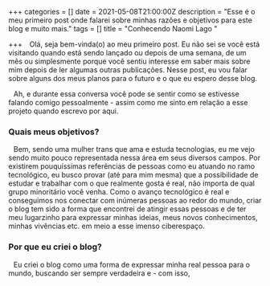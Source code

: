 +++
categories = []
date = 2021-05-08T21:00:00Z
description = "Esse é o meu primeiro post onde falarei sobre minhas razões e objetivos para este blog e muito mais."
tags = []
title = "Conhecendo Naomi Lago "

+++
⠀Olá, seja bem-vinda(o) ao meu primeiro post. Eu não sei se você está visitando quando está sendo lançado ou depois de uma semana, de um mês ou simplesmente porque você sentiu interesse em saber mais sobre mim depois de ler algumas outras publicações. Nesse post, eu vou falar sobre alguns dos meus planos para o futuro e o que eu espero desse blog. 

⠀Ah, e durante essa conversa você pode se sentir como se estivesse falando comigo pessoalmente - assim como me sinto em relação a esse projeto quando escrevo por aqui.

### Quais meus objetivos?

⠀Bem, sendo uma mulher trans que ama e estuda tecnologias, eu me vejo sendo muito pouco representada nessa área em seus diversos campos. Por existirem pouquíssimas referências de pessoas como eu atuando no ramo tecnológico, eu busco provar (até para mim mesma) que a possibilidade de estudar e trabalhar com o que realmente gosta é real, não importa de qual grupo minoritário você venha. Como o avanço tecnológico é real e conseguimos nos conectar com inúmeras pessoas ao redor do mundo, criar o blog tem sido a forma que encontrei de atingir essas pessoas e de ter meu lugarzinho para expressar minhas ideias, meus novos conhecimentos, minhas vivências etc. em meio a esse imenso ciberespaço.

### Por que eu criei o blog?

⠀Eu criei o blog como uma forma de expressar minha real pessoa para o mundo, buscando ser sempre verdadeira e - com isso, 